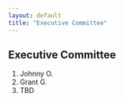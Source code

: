 ```yaml
---
layout: default
title: "Executive Committee"
---
```


## Executive Committee

1. Johnny O.
1. Grant G.
1. TBD

